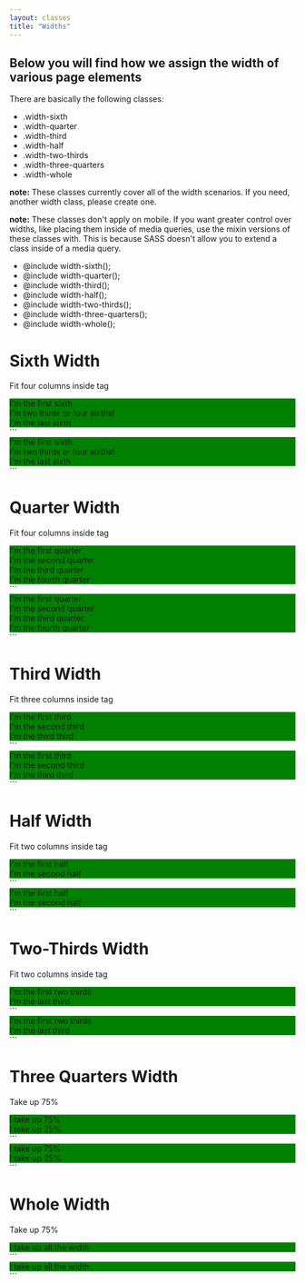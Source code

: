 ```yaml
---
layout: classes
title: "Widths"
---
```


## Below you will find how we assign the width of various page elements
There are basically the following classes:
- .width-sixth
- .width-quarter
- .width-third
- .width-half
- .width-two-thirds
- .width-three-quarters
- .width-whole

**note:** These classes currently cover all of the width scenarios.  If you need,
another width class, please create one.

**note:** These classes don't apply on mobile.  If you want greater control over widths, like placing them inside of media queries, use the mixin versions of these classes with.  This is because SASS doesn't allow you to extend a class inside of a media query.
- @include width-sixth();
- @include width-quarter();
- @include width-third();
- @include width-half();
- @include width-two-thirds();
- @include width-three-quarters();
- @include width-whole();

<style>
[class*='width-'] {
  background-color: green;
}
</style>

# Sixth Width
Fit four columns inside tag
<div>
  <div class="width-sixth">I'm the first sixth</div>
  <div class="width-two-thirds">I'm two thirds or four sixths!</div>
  <div class="width-sixth">I'm the last sixth</div>
</div>
```
<div>
  <div class="width-sixth">I'm the first sixth</div>
  <div class="width-two-thirds">I'm two thirds or four sixths!</div>
  <div class="width-sixth">I'm the last sixth</div>
</div>
```

# Quarter Width
Fit four columns inside tag
<div>
  <div class="width-quarter">I'm the first quarter</div>
  <div class="width-quarter">I'm the second quarter</div>
  <div class="width-quarter">I'm the third quarter</div>
  <div class="width-quarter">I'm the fourth quarter</div>
</div>
```
<div>
  <div class="width-quarter">I'm the first quarter</div>
  <div class="width-quarter">I'm the second quarter</div>
  <div class="width-quarter">I'm the third quarter</div>
  <div class="width-quarter">I'm the fourth quarter</div>
</div>
```


# Third Width
Fit three columns inside tag
<div>
  <div class="width-third">I'm the first third</div>
  <div class="width-third">I'm the second third</div>
  <div class="width-third">I'm the third third</div>
</div>
```
<div>
  <div class="width-third">I'm the first third</div>
  <div class="width-third">I'm the second third</div>
  <div class="width-third">I'm the third third</div>
</div>
```


# Half Width
Fit two columns inside tag
<div>
  <div class="width-half">I'm the first half</div>
  <div class="width-half">I'm the second half</div>
</div>
```
<div>
  <div class="width-half">I'm the first half</div>
  <div class="width-half">I'm the second half</div>
</div>
```

# Two-Thirds Width
Fit two columns inside tag
<div>
  <div class="width-two-thirds">I'm the first two thirds</div>
  <div class="width-third">I'm the last third</div>
</div>
```
<div>
  <div class="width-two-thirds">I'm the first two thirds</div>
  <div class="width-third">I'm the last third</div>
</div>
```

# Three Quarters Width
Take up 75%
<div>
  <div class="width-three-quarters">I take up 75%</div>
  <div class="width-quarter">I take up 25%</div>
</div>
```
<div>
  <div class="width-three-quarters">I take up 75%</div>
  <div class="width-quarter">I take up 25%</div>
</div>
```

# Whole Width
Take up 75%
<div>
  <div class="width-whole">I take up all the width</div>
</div>
```
<div>
  <div class="width-whole">I take up all the width</div>
</div>
```
